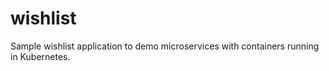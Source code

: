 # wishlist
Sample wishlist application to demo microservices with containers running in Kubernetes.
